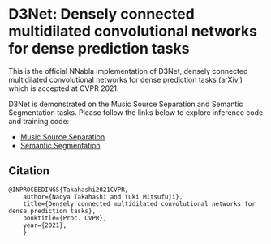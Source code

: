 # D3Net: Densely connected multidilated convolutional networks for dense prediction tasks

This is the official NNabla implementation of D3Net, densely connected multidilated convolutional networks for dense prediction tasks ([arXiv](https://arxiv.org/abs/2011.11844),)
which is accepted at CVPR 2021.

D3Net is demonstrated on the Music Source Separation and Semantic Segmentation tasks. Please follow the links below to explore inference code and training code:
* [Music Source Separation](./music-source-separation)
* [Semantic Segmentation](./semantic-segmentation)

## Citation
```
@INPROCEEDINGS{Takahashi2021CVPR,
    author={Naoya Takahashi and Yuki Mitsufuji},
    title={Densely connected multidilated convolutional networks for dense prediction tasks},
    booktitle={Proc. CVPR},
    year={2021},
    }
```
